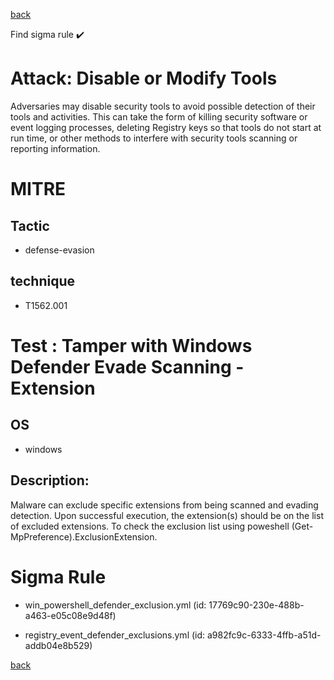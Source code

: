 
[back](../index.md)

Find sigma rule :heavy_check_mark: 

# Attack: Disable or Modify Tools 

Adversaries may disable security tools to avoid possible detection of their tools and activities. This can take the form of killing security software or event logging processes, deleting Registry keys so that tools do not start at run time, or other methods to interfere with security tools scanning or reporting information.

# MITRE
## Tactic
  - defense-evasion


## technique
  - T1562.001


# Test : Tamper with Windows Defender Evade Scanning -Extension
## OS
  - windows


## Description:
Malware can exclude specific extensions from being scanned and evading detection. 
Upon successful execution, the extension(s) should be on the list of excluded extensions.
To check the exclusion list using poweshell  (Get-MpPreference).ExclusionExtension.


# Sigma Rule
 - win_powershell_defender_exclusion.yml (id: 17769c90-230e-488b-a463-e05c08e9d48f)

 - registry_event_defender_exclusions.yml (id: a982fc9c-6333-4ffb-a51d-addb04e8b529)



[back](../index.md)
